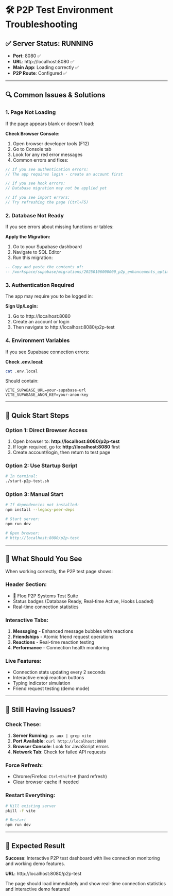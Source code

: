 # 🛠️ P2P Test Environment Troubleshooting

## ✅ **Server Status: RUNNING**
- **Port**: 8080 ✅
- **URL**: http://localhost:8080 ✅
- **Main App**: Loading correctly ✅
- **P2P Route**: Configured ✅

---

## 🔍 **Common Issues & Solutions**

### **1. Page Not Loading**
If the page appears blank or doesn't load:

**Check Browser Console:**
1. Open browser developer tools (F12)
2. Go to Console tab
3. Look for any red error messages
4. Common errors and fixes:

```javascript
// If you see authentication errors:
// The app requires login - create an account first

// If you see hook errors:
// Database migration may not be applied yet

// If you see import errors:
// Try refreshing the page (Ctrl+F5)
```

### **2. Database Not Ready**
If you see errors about missing functions or tables:

**Apply the Migration:**
1. Go to your Supabase dashboard
2. Navigate to SQL Editor
3. Run this migration:
```sql
-- Copy and paste the contents of:
-- /workspace/supabase/migrations/20250106000000_p2p_enhancements_optimized.sql
```

### **3. Authentication Required**
The app may require you to be logged in:

**Sign Up/Login:**
1. Go to http://localhost:8080
2. Create an account or login
3. Then navigate to http://localhost:8080/p2p-test

### **4. Environment Variables**
If you see Supabase connection errors:

**Check .env.local:**
```bash
cat .env.local
```

Should contain:
```
VITE_SUPABASE_URL=your-supabase-url
VITE_SUPABASE_ANON_KEY=your-anon-key
```

---

## 🚀 **Quick Start Steps**

### **Option 1: Direct Browser Access**
1. Open browser to: **http://localhost:8080/p2p-test**
2. If login required, go to: **http://localhost:8080** first
3. Create account/login, then return to test page

### **Option 2: Use Startup Script**
```bash
# In terminal:
./start-p2p-test.sh
```

### **Option 3: Manual Start**
```bash
# If dependencies not installed:
npm install --legacy-peer-deps

# Start server:
npm run dev

# Open browser:
# http://localhost:8080/p2p-test
```

---

## 🧪 **What Should You See**

When working correctly, the P2P test page shows:

### **Header Section:**
- 🚀 Floq P2P Systems Test Suite
- Status badges (Database Ready, Real-time Active, Hooks Loaded)
- Real-time connection statistics

### **Interactive Tabs:**
1. **Messaging** - Enhanced message bubbles with reactions
2. **Friendships** - Atomic friend request operations  
3. **Reactions** - Real-time reaction testing
4. **Performance** - Connection health monitoring

### **Live Features:**
- Connection stats updating every 2 seconds
- Interactive emoji reaction buttons
- Typing indicator simulation
- Friend request testing (demo mode)

---

## 🐛 **Still Having Issues?**

### **Check These:**
1. **Server Running**: `ps aux | grep vite`
2. **Port Available**: `curl http://localhost:8080`
3. **Browser Console**: Look for JavaScript errors
4. **Network Tab**: Check for failed API requests

### **Force Refresh:**
- Chrome/Firefox: `Ctrl+Shift+R` (hard refresh)
- Clear browser cache if needed

### **Restart Everything:**
```bash
# Kill existing server
pkill -f vite

# Restart
npm run dev
```

---

## 🎯 **Expected Result**

**Success**: Interactive P2P test dashboard with live connection monitoring and working demo features.

**URL**: http://localhost:8080/p2p-test

The page should load immediately and show real-time connection statistics and interactive demo features!